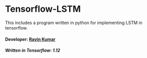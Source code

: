 # Tensorflow-LSTM
This includes a program written in python for implementing LSTM in tensorflow.

#### Developer: [Ravin Kumar](https://mr-ravin.github.io)

##### Written in Tensorflow: 1.12
